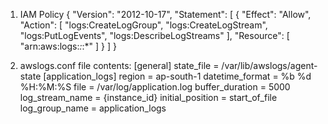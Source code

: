 1. IAM Policy
{
  "Version": "2012-10-17",
  "Statement": [
    {
      "Effect": "Allow",
      "Action": [
        "logs:CreateLogGroup",
        "logs:CreateLogStream",
        "logs:PutLogEvents",
        "logs:DescribeLogStreams"
    ],
      "Resource": [
        "arn:aws:logs:*:*:*"
    ]
  }
 ]
}




2. awslogs.conf file contents:
[general]
state_file = /var/lib/awslogs/agent-state
[application_logs]
region = ap-south-1
datetime_format = %b %d %H:%M:%S
file = /var/log/application.log
buffer_duration = 5000
log_stream_name = {instance_id}
initial_position = start_of_file
log_group_name = application_logs
